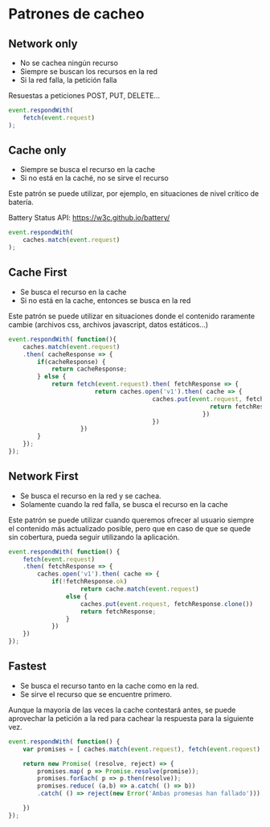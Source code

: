 # Patrones de cacheo

## Network only

- No se cachea ningún recurso
- Siempre se buscan los recursos en la red
- Si la red falla, la petición falla

Resuestas a peticiones POST, PUT, DELETE...

```javascript
event.respondWith(
	fetch(event.request)
);
```

## Cache only

- Siempre se busca el recurso en la cache
- Si no está en la caché, no se sirve el recurso

Este patrón se puede utilizar, por ejemplo, en situaciones de nivel crítico de batería.

Battery Status API: https://w3c.github.io/battery/

```javascript
event.respondWith(
	caches.match(event.request)
);
```

## Cache First

- Se busca el recurso en la cache
- Si no está en la cache, entonces se busca en la red

Este patrón se puede utilizar en situaciones donde el contenido raramente cambie (archivos css, archivos javascript, datos estáticos...)

```javascript
event.respondWith( function(){
    caches.match(event.request)
    .then( cacheResponse => {
        if(cacheResponse) {
            return cacheResponse;
        } else {
            return fetch(event.request).then( fetchResponse => {
                        return caches.open('v1').then( cache => {
                                        caches.put(event.request, fetchResponse.clone()).then( () => {
                                                        return fetchResponse;
                                                      })
                                        })
                    })
        }
    });
});
```

## Network First

- Se busca el recurso en la red y se cachea.
- Solamente cuando la red falla, se busca el recurso en la cache

Este patrón se puede utilizar cuando queremos ofrecer al usuario siempre el contenido más actualizado posible, pero que en caso de que se quede sin cobertura, pueda seguir utilizando la aplicación.

```javascript
event.respondWith( function() {
    fetch(event.request)
    .then( fetchResponse => {
        caches.open('v1').then( cache => {
            if(!fetchResponse.ok)
                    return cache.match(event.request)
                else {
                    caches.put(event.request, fetchResponse.clone())
                    return fetchResponse;
                }
            })
    })
});
```

## Fastest

- Se busca el recurso tanto en la cache como en la red.
- Se sirve el recurso que se encuentre primero.

Aunque la mayoría de las veces la cache contestará antes, se puede aprovechar la petición a la red para cachear la respuesta para la siguiente vez.

```javascript
event.respondWith( function() {
    var promises = [ caches.match(event.request), fetch(event.request) ];

    return new Promise( (resolve, reject) => {
        promises.map( p => Promise.resolve(promise));
        promises.forEach( p => p.then(resolve));
        promises.reduce( (a,b) => a.catch( () => b))
        .catch( () => reject(new Error('Ambas promesas han fallado')))

    })
});
```

